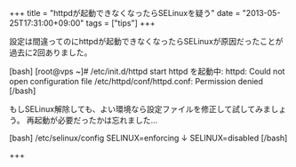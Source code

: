 +++
title =  "httpdが起動できなくなったらSELinuxを疑う"
date =  "2013-05-25T17:31:00+09:00"
tags = ["tips"]
+++
<p>設定は間違ってのにhttpdが起動できなくなったらSELinuxが原因だったことが過去に2回ありました。</p>

<p>[bash]
[root@vps ~]# /etc/init.d/httpd start
httpd を起動中: httpd: Could not open configuration file /etc/httpd/conf/httpd.conf: Permission denied
[/bash]</p>

<p>もしSELinux解除しても、よい環境なら設定ファイルを修正して試してみましょう。
再起動が必要だったかは忘れました...</p>

<p>[bash]
/etc/selinux/config
SELINUX=enforcing
↓
SELINUX=disabled
[/bash]</p>

+++

